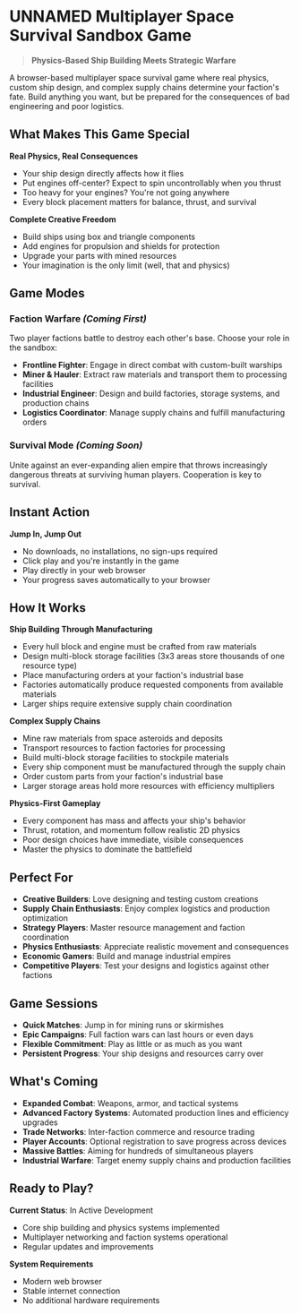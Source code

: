 # UNNAMED Multiplayer Space Survival Sandbox Game

> **Physics-Based Ship Building Meets Strategic Warfare**

A browser-based multiplayer space survival game where real physics, custom ship design, and complex supply chains determine your faction's fate. Build anything you want, but be prepared for the consequences of bad engineering and poor logistics.

## What Makes This Game Special

**Real Physics, Real Consequences**
- Your ship design directly affects how it flies
- Put engines off-center? Expect to spin uncontrollably when you thrust
- Too heavy for your engines? You're not going anywhere
- Every block placement matters for balance, thrust, and survival

**Complete Creative Freedom**
- Build ships using box and triangle components
- Add engines for propulsion and shields for protection
- Upgrade your parts with mined resources
- Your imagination is the only limit (well, that and physics)

## Game Modes

### **Faction Warfare** *(Coming First)*
Two player factions battle to destroy each other's base. Choose your role in the sandbox:
- **Frontline Fighter**: Engage in direct combat with custom-built warships
- **Miner & Hauler**: Extract raw materials and transport them to processing facilities
- **Industrial Engineer**: Design and build factories, storage systems, and production chains
- **Logistics Coordinator**: Manage supply chains and fulfill manufacturing orders

### **Survival Mode** *(Coming Soon)*
Unite against an ever-expanding alien empire that throws increasingly dangerous threats at surviving human players. Cooperation is key to survival.

## Instant Action

**Jump In, Jump Out**
- No downloads, no installations, no sign-ups required
- Click play and you're instantly in the game
- Play directly in your web browser
- Your progress saves automatically to your browser

## How It Works

**Ship Building Through Manufacturing**
- Every hull block and engine must be crafted from raw materials
- Design multi-block storage facilities (3x3 areas store thousands of one resource type)
- Place manufacturing orders at your faction's industrial base
- Factories automatically produce requested components from available materials
- Larger ships require extensive supply chain coordination

**Complex Supply Chains**
- Mine raw materials from space asteroids and deposits
- Transport resources to faction factories for processing
- Build multi-block storage facilities to stockpile materials
- Every ship component must be manufactured through the supply chain
- Order custom parts from your faction's industrial base
- Larger storage areas hold more resources with efficiency multipliers

**Physics-First Gameplay**
- Every component has mass and affects your ship's behavior
- Thrust, rotation, and momentum follow realistic 2D physics
- Poor design choices have immediate, visible consequences
- Master the physics to dominate the battlefield

## Perfect For

- **Creative Builders**: Love designing and testing custom creations
- **Supply Chain Enthusiasts**: Enjoy complex logistics and production optimization
- **Strategy Players**: Master resource management and faction coordination
- **Physics Enthusiasts**: Appreciate realistic movement and consequences
- **Economic Gamers**: Build and manage industrial empires
- **Competitive Players**: Test your designs and logistics against other factions

## Game Sessions

- **Quick Matches**: Jump in for mining runs or skirmishes
- **Epic Campaigns**: Full faction wars can last hours or even days
- **Flexible Commitment**: Play as little or as much as you want
- **Persistent Progress**: Your ship designs and resources carry over

## What's Coming

- **Expanded Combat**: Weapons, armor, and tactical systems
- **Advanced Factory Systems**: Automated production lines and efficiency upgrades
- **Trade Networks**: Inter-faction commerce and resource trading
- **Player Accounts**: Optional registration to save progress across devices
- **Massive Battles**: Aiming for hundreds of simultaneous players
- **Industrial Warfare**: Target enemy supply chains and production facilities

## Ready to Play?

**Current Status**: In Active Development
- Core ship building and physics systems implemented
- Multiplayer networking and faction systems operational
- Regular updates and improvements

**System Requirements**
- Modern web browser
- Stable internet connection
- No additional hardware requirements
